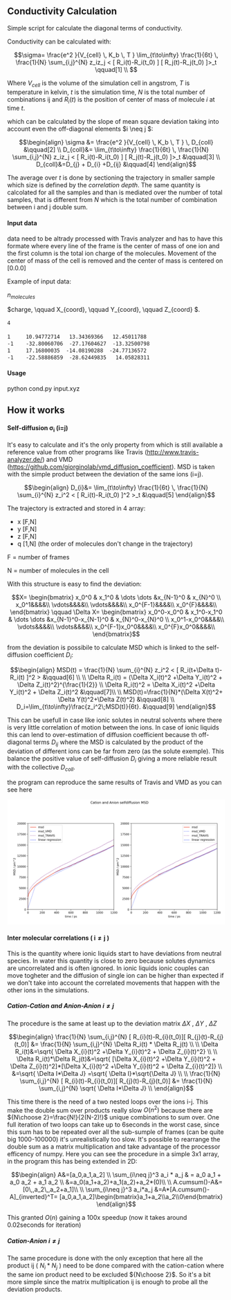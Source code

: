 ## Conductivity Calculation
Simple script for calculate the diagonal terms of conductivity.

Conductivity can be calculated with: 

```math
\sigma= \frac{e^2 }{V_{cell} \, K_b \, T } \lim_{t\to\infty} \frac{1}{6t} \, \frac{1}{N} \sum_{i,j}^{N} z_iz_j < [ R_i(t)-R_i(t_0) ] [ R_j(t)-R_j(t_0) ]>_t      \qquad[1]  \\

``` 

Where $V_{cell}$ is the volume of the simulation cell in angstrom, $T$ is temperature in kelvin, $t$ is the simulation time, $N$ is the total number of combinations ij and $R_i(t)$ is the position of center of mass of molecule $i$ at time $t$. 

which can be calculated by the slope of mean square deviation taking into account even the off-diagonal elements $i \neq j $:

```math
\begin{align}
\sigma &= \frac{e^2 }{V_{cell} \, K_b \, T } \, D_{coll}         &\qquad[2]  \\
D_{coll}&= \lim_{t\to\infty} \frac{1}{6t} \, \frac{1}{N} \sum_{i,j}^{N} z_iz_j < [ R_i(t)-R_i(t_0) ] [ R_j(t)-R_j(t_0) ]>_t      &\qquad[3]  \\
D_{coll}&=D_{j} + D_{i} +D_{ij}  &\qquad[4]
\end{align}
```

The average over $t$ is done by sectioning the trajectory in smaller sample which size is defined by the $correlation\ depth$. The same quantity is calcolated for all the samples and than is mediated over the number of total samples, that is different from $N$ which is the total number of combination between i and j double sum.

#### Input data

data need to be altrady processed with Travis analyzer and has to have this formate where every line of the frame is the center of mass of one ion and the first column is the total ion charge of the molecules.
Movement of the center of mass of the cell is removed and the center of mass is centered on [0.0.0] 


Example of input data:

$n_{molecules}$

$charge, \qquad X_{coord}, \qquad Y_{coord}, \qquad Z_{coord} $. 
```
4
  
1     10.94772714   13.34369366   12.45011788
-1    -32.80060706  -27.17604627  -13.32500798
1     17.16800035  -14.08190288  -24.77136572
-1    -22.58886859  -28.62449835   14.05828311
```

#### Usage
python cond.py input.xyz

## How it works
#### Self-diffusion $\boldsymbol{\sigma_i}$ (i=j)

It's easy to calculate and it's the only property from which is still available a reference value from other programs like Travis (http://www.travis-analyzer.de/) and VMD (https://github.com/giorginolab/vmd_diffusion_coefficient). MSD is taken with the simple product between the deviation of the same ions (i=j).

```math
\begin{align}
D_{i}&= \lim_{t\to\infty} \frac{1}{6t} \, \frac{1}{N} \sum_{i}^{N} z_i^2 < [ R_i(t)-R_i(t_0) ]^2 >_t      &\qquad[5]  
\end{align}
```

The trajectory is extracted and stored in 4 array:
- x [F,N]
- y [F,N]
- z [F,N]
- q [1,N] (the order of molecules don't change in the trajectory)

F = number of frames

N = number of molecules in the cell

With this structure is easy to find the deviation:

```math
X=
\begin{bmatrix}
x_0^0 & x_1^0 & \dots \dots &x_{N-1}^0 & x_{N}^0 \\
x_0^1&&&&\\
\vdots&&&&\\
\vdots&&&&\\
x_0^{F-1}&&&&\\
x_0^{F}&&&&\\
\end{bmatrix}

\qquad 

\Delta X=
\begin{bmatrix}
x_0^0-x_0^0 & x_1^0-x_1^0 & \dots \dots &x_{N-1}^0-x_{N-1}^0 & x_{N}^0-x_{N}^0 \\
x_0^1-x_0^0&&&&\\
\vdots&&&&\\
\vdots&&&&\\
x_0^{F-1}x_0^0&&&&\\
x_0^{F}x_0^0&&&&\\
\end{bmatrix}
```

from the deviation is possibile to calculate MSD which is linked to the self-diffusion coefficient $D_i$:

```math
\begin{align}
MSD(t)   = \frac{1}{N} \sum_{i}^{N} z_i^2 < [ R_i(t+\Delta t)-R_i(t) ]^2 >               &\qquad[6] \\ \\
\Delta R_i(t) = (\Delta X_i(t)^2 +\Delta Y_i(t)^2 + \Delta Z_i(t)^2)^{\frac{1}{2}}      \\
\Delta R_i(t)^2 = \Delta X_i(t)^2 +\Delta Y_i(t)^2 + \Delta Z_i(t)^2                    &\qquad[7]\\ \\
MSD(t)=\frac{1}{N}*(\Delta X(t)^2+ \Delta Y(t)^2+\Delta Z(t)^2)    &\qquad[8] \\
D_i=\lim_{t\to\infty}\frac{z_i^2\;MSD(t)}{6t}.    &\qquad[9]
\end{align}
```

This can be usefull in case like ionic solutes in neutral solvents where there is very little correlation of motion between the ions. In case of ionic liquids this can lend to over-estimation of diffusion coefficient because th off-diagonal terms $D_{ij}$ where the MSD is calculated by the product of the deviation of different ions can be far from zero (as the solute exemple). This balance the positive value of self-diffusion $D_i$ giving a more reliable result with the collective $D_{coll}$.

the program can reproduce the same results of Travis and VMD as you can see here

![img](/img/selfdiffusion.png)

#### Inter molecular correlations ( $\boldsymbol{i \neq j}$ )

This is the quantity where ionic liquids start to have deviations from neutral species. In water this quantity is close to zero because solutes dynamics are uncorrelated and is often ignored. In ionic liquids ionic couples can move togheter and the diffusion of single ion can be higher than expected if we don't take into account the correlated movements that happen with the other ions in the simulations.

##### Cation-Cation and Anion-Anion $\boldsymbol{i \neq j}$
The procedure is the same at least up to the deviation matrix $\Delta X$ , $\Delta Y$ , $\Delta Z$ 

```math
\begin{align}
\frac{1}{N} \sum_{i,j}^{N} [ R_{i}(t)-R_{i}(t_0)][ R_{j}(t)-R_{j}(t_0)] &= \frac{1}{N} \sum_{i,j}^{N} \Delta R_i(t) * \Delta R_j(t) \\ \\
\Delta R_i(t)&=\sqrt{ \Delta X_{i}(t)^2 +\Delta Y_{i}(t)^2 + \Delta Z_{i}(t)^2} \\ \\
\Delta R_i(t)*\Delta R_j(t)&=\sqrt{ [\Delta X_{i}(t)^2 +\Delta Y_{i}(t)^2 + \Delta Z_{i}(t)^2]*[\Delta X_{i}(t)^2 +\Delta Y_{i}(t)^2 + \Delta Z_{i}(t)^2]} \\
&=\sqrt{ \Delta I*\Delta J} =\sqrt{ \Delta I}*\sqrt{\Delta J} \\ \\

\frac{1}{N} \sum_{i,j}^{N} [ R_{i}(t)-R_{i}(t_0)][ R_{j}(t)-R_{j}(t_0)] &= \frac{1}{N} \sum_{i,j}^{N} \sqrt{ \Delta I*\Delta J}     \\
\end{align}
```

This time there is the need of a two nested loops over the ions i-j. This make the double sum over products really slow  $O(n^2)$  because there are  ${N\choose 2}=\frac{N!}{2(N-2)!}$ unique combinations to sum over. One full iteration of two loops can take up to 6seconds in the worst case, since this sum has to be repeated over all the sub-sumple of frames (can be quite big 1000-100000) it's unrealistically too slow.
It's possible to rearrange the double sum as a matrix multiplication and take advantage of the processor efficency of numpy. Here you can see the procedure in a simple 3x1 array, in the program this has being extended in 2D:

```math
\begin{align}
A&=[a_0,a_1,a_2] \\
\sum_{i\neq j}^3 a_i * a_j & = a_0 a_1 + a_0 a_2 + a_1 a_2 \\  
&=a_0(a_1+a_2)+a_1(a_2)+a_2*(0)\\ \\
A.cumsum()-A&=[0\,,a_2\,,a_2+a_1]\\ \\
\sum_{i\neq j}^3 a_i*a_j &=A*[A.cumsum()-A]_{inverted}^T= [a_0,a_1,a_2]\begin{bmatrix}a_1+a_2\\a_2\\0\end{bmatrix}
\end{align}
```
This granted $O(n)$ gaining a 100x speedup (now it takes around 0.02seconds for iteration)

##### Cation-Anion $\boldsymbol{i \neq j}$
The same procedure is done with the only exception that here all the product ij ( $N_i*N_j$ ) need to be done compared with the cation-cation where the same ion product need to be excluded ${N\choose 2}$. So it's a bit more simple since the matrix multiplication ij is enough to probe all the deviation products.
